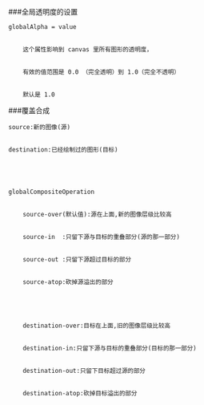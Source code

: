###全局透明度的设置


	globalAlpha = value


		这个属性影响到 canvas 里所有图形的透明度，


		有效的值范围是 0.0 （完全透明）到 1.0（完全不透明）


		默认是 1.0


		


###覆盖合成


	source:新的图像(源)


	destination:已经绘制过的图形(目标)





	globalCompositeOperation


		source-over(默认值):源在上面,新的图像层级比较高


		source-in  :只留下源与目标的重叠部分(源的那一部分)


		source-out :只留下源超过目标的部分


		source-atop:砍掉源溢出的部分


		


		destination-over:目标在上面,旧的图像层级比较高


		destination-in:只留下源与目标的重叠部分(目标的那一部分)


		destination-out:只留下目标超过源的部分


		destination-atop:砍掉目标溢出的部分


		


		


	


	


		


		





	


		


	


	


	